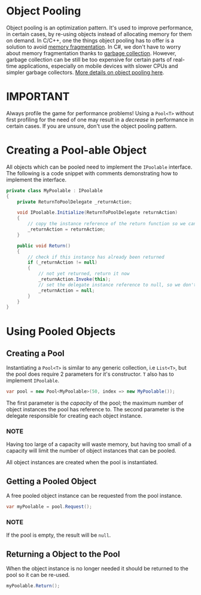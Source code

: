 # Object Pooling

Object pooling is an optimization pattern. It's used to improve performance, in certain cases, by re-using objects instead of allocating memory for them on demand. In C/C++, one the things object pooling has to offer is a solution to avoid [memory fragmentation](http://stackoverflow.com/questions/3770457/what-is-memory-fragmentation). In C#, we don't have to worry about memory fragmentation thanks to [garbage collection](https://msdn.microsoft.com/en-us/library/ee787088). However, garbage collection can be still be too expensive for certain parts of real-time applications, especially on mobile devices with slower CPUs and simpler garbage collectors. [More details on object pooling here](http://gameprogrammingpatterns.com/object-pool.html).

# IMPORTANT
Always profile the game for performance problems!
Using a `Pool<T>` without first profiling for the need of one may result in a *decrease* in performance in certain cases. If you are unsure, don't use the object pooling pattern.

# Creating a Pool-able Object
All objects which can be pooled need to implement the `IPoolable` interface.
The following is a code snippet with comments demonstrating how to implement the interface.

```csharp
private class MyPoolable : IPoolable
{
    private ReturnToPoolDelegate _returnAction;

    void IPoolable.Initialize(ReturnToPoolDelegate returnAction)
    {
        // copy the instance reference of the return function so we can call it later
        _returnAction = returnAction;
    }

    public void Return()
    {
        // check if this instance has already been returned
        if (_returnAction != null)
        {
            // not yet returned, return it now
            _returnAction.Invoke(this);
            // set the delegate instance reference to null, so we don't accidentally return it again
            _returnAction = null;
        }
    }
}
```

# Using Pooled Objects

## Creating a Pool
Instantiating a `Pool<T>` is similar to any generic collection, i.e `List<T>`, but the pool does require 2 parameters for it's constructor. `T` also has to implement `IPoolable`.
```csharp
var pool = new Pool<MyPoolable>(50, index => new MyPoolable());
```
The first parameter is the _capacity_ of the pool; the maximum number of object instances the pool has reference to. The second parameter is the delegate responsible for creating each object instance.

### NOTE
Having too large of a capacity will waste memory, but having too small of a capacity will limit the number of object instances that can be pooled.

All object instances are created when the pool is instantiated.

## Getting a Pooled Object

A free pooled object instance can be requested from the pool instance.

```csharp
var myPoolable = pool.Request();
```

### NOTE
If the pool is empty, the result will be `null`.

## Returning a Object to the Pool
When the object instance is no longer needed it should be returned to the pool so it can be re-used.
```csharp
myPoolable.Return();
```
